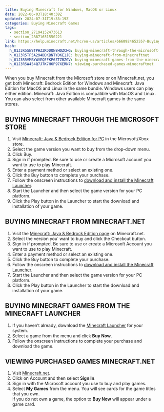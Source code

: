 ```yaml
---
title: Buying Minecraft for Windows, MacOS or Linux
date: 2022-06-03T18:40:38Z
updated: 2024-07-31T19:33:19Z
categories: Buying Minecraft Games
tags:
  - section_27194152473613
  - section_28871651550221
link: https://help.minecraft.net/hc/en-us/articles/6660924652557-Buying-Minecraft-for-Windows-MacOS-or-Linux
hash:
  h_01J3R5SWSTPHZZKDDQN8HQZCHG: buying-minecraft-through-the-microsoft-store
  h_01J3R5TF5A294DDKBNTYDKE1JC: buying-minecraft-from-minecraftnet
  h_01J3R5VMBYWVEQEFKP6ZTZBZGV: buying-minecraft-games-from-the-minecraft-launcher
  h_01J3R5W454Q7J7K7H6P97XERN7: viewing-purchased-games-minecraftnet
---
```


When you buy Minecraft from the Microsoft store or on Minecraft.net, you get both Minecraft: Bedrock Edition for Windows and Minecraft: Java Edition for MacOS and Linux in the same bundle. Windows users can play either edition. Minecraft: Java Edition is compatible with MacOS and Linux. You can also select from other available Minecraft games in the same stores.

## BUYING MINECRAFT THROUGH THE MICROSOFT STORE

1.  Visit [Minecraft: Java & Bedrock Edition for PC](https://www.xbox.com/en-US/games/store/minecraft-java-bedrock-edition-for-pc/9NXP44L49SHJ/0010/9R83ZGNQV391) in the Microsoft/Xbox store.
2.  Select the game version you want to buy from the drop-down menu.
3.  Click Buy.
4.  Sign in if prompted. Be sure to use or create a Microsoft account you want to use to play Minecraft.
5.  Enter a payment method or select an existing one.
6.  Click the Buy button to complete your purchase.
7.  Follow the onscreen instructions to [download and install the Minecraft Launcher](../Minecraft-Launcher-Support/How-to-Download-and-Install-the-Minecraft-Launcher.md).
8.  Start the Launcher and then select the game version for your PC platform.
9.  Click the Play button in the Launcher to start the download and installation of your game. 

## BUYING MINECRAFT FROM MINECRAFT.NET

1.  Visit the [Minecraft: Java & Bedrock Edition page](https://www.minecraft.net/en-us/store/minecraft-deluxe-collection-pc) on Minecraft.net.
2.  Select the version you’ want to buy and click the Checkout button.
3.  Sign in if prompted. Be sure to use or create a Microsoft Account you want to use to play Minecraft.
4.  Enter a payment method or select an existing one.
5.  Click the Buy button to complete your purchase.
6.  Follow the onscreen instructions to [download and install the Minecraft Launcher](../Minecraft-Launcher-Support/How-to-Download-and-Install-the-Minecraft-Launcher.md).
7.  Start the Launcher and then select the game version for your PC platform.
8.  Click the Play button in the Launcher to start the download and installation of your game. 

## BUYING MINECRAFT GAMES FROM THE MINECRAFT LAUNCHER

1.  If you haven’t already, download the [Minecraft Launcher](https://www.minecraft.net/en-us/download) for your system.
2.  Select a game from the menu and click **Buy Now**.
3.  Follow the onscreen instructions to complete your purchase and download the game.

## VIEWING PURCHASED GAMES MINECRAFT.NET

1.  Visit [Minecraft.net](https://www.minecraft.net/).
2.  Click on Account and then select **Sign In**.
3.  Sign in with the Microsoft account you use to buy and play games.
4.  Select **My Games** from the menu. You will see cards for the game titles that you own.  
    If you do not own a game, the option to **Buy Now** will appear under a game card.
